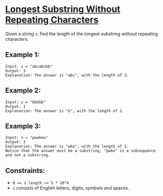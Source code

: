# [Longest Substring Without Repeating Characters](https://leetcode.com/problems/longest-substring-without-repeating-characters/description/)

Given a string `s`, find the length of the longest substring without repeating characters.

## Example 1:
```
Input: s = "abcabcbb"
Output: 3
Explanation: The answer is "abc", with the length of 3.
```

## Example 2:
```
Input: s = "bbbbb"
Output: 1
Explanation: The answer is "b", with the length of 1.
```

## Example 3:
```
Input: s = "pwwkew"
Output: 3
Explanation: The answer is "wke", with the length of 3.
Notice that the answer must be a substring, "pwke" is a subsequence and not a substring.
```

## Constraints:
- `0 <= s.length <= 5 * 10^4`
- `s` consists of English letters, digits, symbols and spaces.
